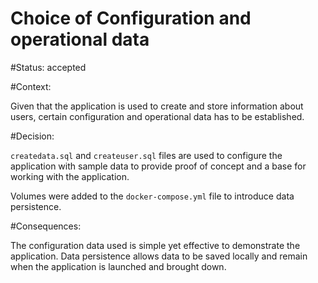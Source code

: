 # Choice of Configuration and operational data

#Status: accepted

#Context:

Given that the application is used to create and store information about users, certain configuration and operational data has to be established.

#Decision:

`createdata.sql` and `createuser.sql` files are used to configure the application with sample data to provide proof of concept and a base for working with the application.

Volumes were added to the `docker-compose.yml` file to introduce data persistence.

#Consequences:

The configuration data used is simple yet effective to demonstrate the application. Data persistence allows data to be saved locally and remain when the application is launched and brought down.
